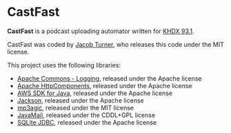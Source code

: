 # CastFast
**CastFast** is a podcast uploading automator written for [KHDX 93.1](http://khdx.fm). 

CastFast was coded by [Jacob Turner](http://jacobturner.me), who releases this code under the MIT license.

This project uses the following libraries:
* [Apache Commons - Logging](http://commons.apache.org/proper/commons-logging), released under the Apache license
* [Apache HttpComponents](http://hc.apache.org), released under the Apache license
* [AWS SDK for Java](http://aws.amazon.com/sdk-for-java), released under the Apache license
* [Jackson](http://github.com/FasterXML/jackson), released under the Apache license
* [mp3agic](http://github.com/mpatric/mp3agic), released under the MIT license
* [JavaMail](http://java.net/projects/javamail), released under the CDDL+GPL license
* [SQLite JDBC](http://github.com/xerial/sqlite-jdbc), released under the Apache license
